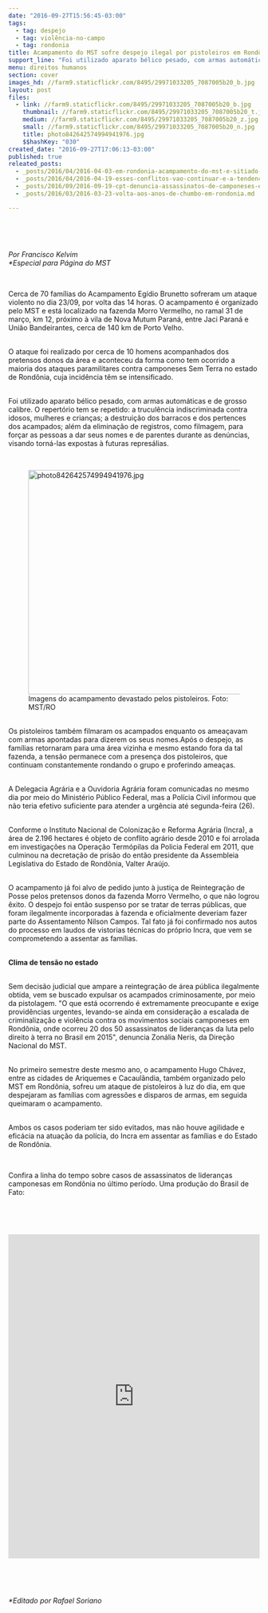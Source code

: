 ```yaml
---
date: "2016-09-27T15:56:45-03:00"
tags:
  - tag: despejo
  - tag: violência-no-campo
  - tag: rondonia
title: Acampamento do MST sofre despejo ilegal por pistoleiros em Rondônia
support_line: "Foi utilizado aparato bélico pesado, com armas automáticas e de grosso calibre."
menu: direitos humanos
section: cover
images_hd: //farm9.staticflickr.com/8495/29971033205_7087005b20_b.jpg
layout: post
files:
  - link: //farm9.staticflickr.com/8495/29971033205_7087005b20_b.jpg
    thumbnail: //farm9.staticflickr.com/8495/29971033205_7087005b20_t.jpg
    medium: //farm9.staticflickr.com/8495/29971033205_7087005b20_z.jpg
    small: //farm9.staticflickr.com/8495/29971033205_7087005b20_n.jpg
    title: photo842642574994941976.jpg
    $$hashKey: "030"
created_date: "2016-09-27T17:06:13-03:00"
published: true
releated_posts:
  - _posts/2016/04/2016-04-03-em-rondonia-acampamento-do-mst-e-sitiado-por-pistoleiros.md
  - _posts/2016/04/2016-04-19-esses-conflitos-vao-continuar-e-a-tendencia-e-acirrar-cada-vez-mais-diz-militante-historico-de-rondonia.md
  - _posts/2016/09/2016-09-19-cpt-denuncia-assassinatos-de-camponeses-em-rondonia.md
  - _posts/2016/03/2016-03-23-volta-aos-anos-de-chumbo-em-rondonia.md

---
```

<p>&nbsp;</p>

<p>&nbsp;</p>

<p><em>Por Francisco Kelvim<br />
*Especial para P&aacute;gina do MST</em></p>

<p>&nbsp;</p>

<p>Cerca de 70 fam&iacute;lias do Acampamento Eg&iacute;dio Brunetto sofreram um ataque violento no dia 23/09, por volta das 14 horas. O acampamento &eacute; organizado pelo MST e est&aacute; localizado na fazenda Morro Vermelho, no ramal 31 de mar&ccedil;o, km 12, pr&oacute;ximo &agrave; vila de Nova Mutum Paran&aacute;, entre Jaci Paran&aacute; e Uni&atilde;o Bandeirantes, cerca de 140 km de Porto Velho.</p>

<p><br />
O ataque foi realizado por cerca de 10 homens acompanhados dos pretensos donos da &aacute;rea e aconteceu da forma como tem ocorrido a maioria dos ataques paramilitares contra camponeses Sem Terra no estado de Rond&ocirc;nia, cuja incid&ecirc;ncia t&ecirc;m se intensificado.</p>

<p><br />
Foi utilizado aparato b&eacute;lico pesado, com armas autom&aacute;ticas e de grosso calibre. O repert&oacute;rio tem se repetido: a trucul&ecirc;ncia indiscriminada contra idosos, mulheres e crian&ccedil;as; a destrui&ccedil;&atilde;o dos barracos e dos pertences dos acampados; al&eacute;m da elimina&ccedil;&atilde;o de registros, como filmagem, para for&ccedil;ar as pessoas a dar seus nomes e de parentes durante as den&uacute;ncias, visando torn&aacute;-las expostas &agrave; futuras repres&aacute;lias.</p>

<p>&nbsp;</p>

<figure class="image"><img alt="photo842642574994941976.jpg" height="450" src="//farm9.staticflickr.com/8495/29971033205_7087005b20_b.jpg" width="600" />
<figcaption>Imagens do acampamento devastado pelos pistoleiros. Foto: MST/RO</figcaption>
</figure>

<p><br />
Os pistoleiros tamb&eacute;m filmaram os acampados enquanto os amea&ccedil;avam com armas apontadas para dizerem os seus nomes.Ap&oacute;s o despejo, as fam&iacute;lias retornaram para uma &aacute;rea vizinha e mesmo estando fora da tal fazenda, a tens&atilde;o permanece com a presen&ccedil;a dos pistoleiros, que continuam constantemente rondando o grupo e proferindo amea&ccedil;as.</p>

<p><br />
A Delegacia Agr&aacute;ria e a Ouvidoria Agr&aacute;ria foram comunicadas no mesmo dia por meio do Minist&eacute;rio P&uacute;blico Federal, mas a Pol&iacute;cia Civil informou que n&atilde;o teria efetivo suficiente para atender a urg&ecirc;ncia at&eacute; segunda-feira (26).</p>

<p><br />
Conforme o Instituto Nacional de Coloniza&ccedil;&atilde;o e Reforma Agr&aacute;ria (Incra), a &aacute;rea de 2.196 hectares &eacute; objeto de conflito agr&aacute;rio desde 2010 e foi arrolada em investiga&ccedil;&otilde;es na Opera&ccedil;&atilde;o Term&oacute;pilas da Policia Federal em 2011, que culminou na decreta&ccedil;&atilde;o de pris&atilde;o do ent&atilde;o presidente da Assembleia Legislativa do Estado de Rond&ocirc;nia, Valter Ara&uacute;jo.</p>

<p><br />
O acampamento j&aacute; foi alvo de pedido junto &agrave; justi&ccedil;a de Reintegra&ccedil;&atilde;o de Posse pelos pretensos donos da fazenda Morro Vermelho, o que n&atilde;o logrou &ecirc;xito. O despejo foi ent&atilde;o suspenso por se tratar de terras p&uacute;blicas, que foram ilegalmente incorporadas &agrave; fazenda e oficialmente deveriam fazer parte do Assentamento Nilson Campos. Tal fato j&aacute; foi confirmado nos autos do processo em laudos de vistorias t&eacute;cnicas do pr&oacute;prio Incra, que vem se comprometendo a assentar as fam&iacute;lias.</p>

<p><br />
<strong>Clima de tens&atilde;o no estado</strong></p>

<p><br />
Sem decis&atilde;o judicial que ampare a reintegra&ccedil;&atilde;o de &aacute;rea p&uacute;blica ilegalmente obtida, vem se buscado expulsar os acampados criminosamente, por meio da pistolagem. &quot;O que est&aacute; ocorrendo &eacute; extremamente preocupante e exige provid&ecirc;ncias urgentes, levando-se ainda em considera&ccedil;&atilde;o a escalada de criminaliza&ccedil;&atilde;o e viol&ecirc;ncia contra os movimentos sociais camponeses em Rond&ocirc;nia, onde ocorreu 20 dos 50 assassinatos de lideran&ccedil;as da luta pelo direito &agrave; terra no Brasil em 2015&quot;, denuncia Zon&aacute;lia Neris, da Dire&ccedil;&atilde;o Nacional do MST.</p>

<p><br />
No primeiro semestre deste mesmo ano, o acampamento Hugo Ch&aacute;vez, entre as cidades de Ariquemes e Cacaul&acirc;ndia, tamb&eacute;m organizado pelo MST em Rond&ocirc;nia, sofreu um ataque de pistoleiros &agrave; luz do dia, em que despejaram as fam&iacute;lias com agress&otilde;es e disparos de armas, em seguida queimaram o acampamento.</p>

<p><br />
Ambos os casos poderiam ter sido evitados, mas n&atilde;o houve agilidade e efic&aacute;cia na atua&ccedil;&atilde;o da pol&iacute;cia, do Incra em assentar as fam&iacute;lias e do Estado de Rond&ocirc;nia.</p>

<p>&nbsp;</p>

<p>Confira a linha do tempo sobre casos de assassinatos de lideran&ccedil;as camponesas em Rond&ocirc;nia no &uacute;ltimo per&iacute;odo. Uma produ&ccedil;&atilde;o do Brasil de Fato:</p>

<p>&nbsp;</p>

<p>&nbsp;</p>

<p><iframe frameborder="0" height="650" src="https://cdn.knightlab.com/libs/timeline3/latest/embed/index.html?source=1cpRcRXeGerftmQJ2VNGLBcVXqNekVAQYJHopJlJO19I&amp;font=Default&amp;lang=pt-br&amp;timenav_position=top&amp;initial_zoom=2&amp;height=650" width="100%"></iframe></p>

<p>&nbsp;</p>

<p>&nbsp;</p>

<p><em>*Editado por Rafael Soriano</em></p>

